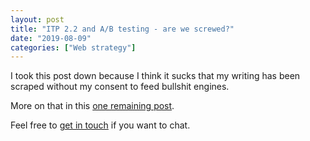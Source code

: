 ```yaml
---
layout: post
title: "ITP 2.2 and A/B testing - are we screwed?"
date: "2019-08-09"
categories: ["Web strategy"]
---
```


I took this post down because I think it sucks that my writing has been scraped without my consent to feed bullshit engines.

More on that in this [one remaining post](/my-final-blog-post).

Feel free to [get in touch](/contact) if you want to chat.

